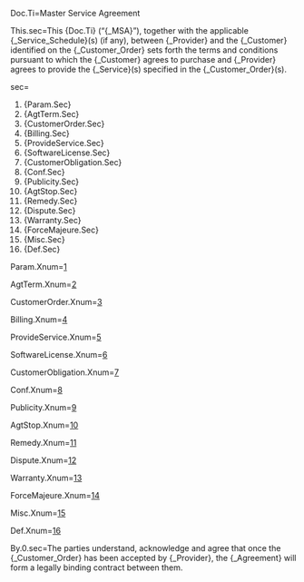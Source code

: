 Doc.Ti=Master Service Agreement

This.sec=This {Doc.Ti} (“{_MSA}”), together with the applicable {_Service_Schedule}(s) (if any), between {_Provider} and the {_Customer} identified on the  {_Customer_Order} sets forth the terms and conditions pursuant to which the {_Customer} agrees to purchase and {_Provider} agrees to provide the {_Service}(s) specified in the {_Customer_Order}(s).

sec=<ol class="sec-and"><li>{Param.Sec}<li>{AgtTerm.Sec}<li>{CustomerOrder.Sec}<li>{Billing.Sec}<li>{ProvideService.Sec}<li>{SoftwareLicense.Sec}<li>{CustomerObligation.Sec}<li>{Conf.Sec}<li>{Publicity.Sec}<li>{AgtStop.Sec}<li>{Remedy.Sec}<li>{Dispute.Sec}<li>{Warranty.Sec}<li>{ForceMajeure.Sec}<li>{Misc.Sec}<li>{Def.Sec}</ol>
  
Param.Xnum=<a href="#Param.Sec">1</a>

AgtTerm.Xnum=<a href="#AgtTerm.Sec">2</a>

CustomerOrder.Xnum=<a href="#CustomerOrder.Sec">3</a>

Billing.Xnum=<a href="#Billing.Sec">4</a>

ProvideService.Xnum=<a href="#ProvideService.Sec">5</a>

SoftwareLicense.Xnum=<a href="#SoftwareLicense.Sec">6</a>

CustomerObligation.Xnum=<a href="#CustomerObligation.Sec">7</a>

Conf.Xnum=<a href="#Conf.Sec">8</a>

Publicity.Xnum=<a href="#Publicity.Sec">9</a>

AgtStop.Xnum=<a href="#AgtStop.Sec">10</a>

Remedy.Xnum=<a href="#Remedy.Sec">11</a>

Dispute.Xnum=<a href="#Dispute.Sec">12</a>

Warranty.Xnum=<a href="#Warranty.Sec">13</a>

ForceMajeure.Xnum=<a href="#ForceMajeure.Sec">14</a>

Misc.Xnum=<a href="#Misc.Sec">15</a>

Def.Xnum=<a href="#Def.Sec">16</a>

By.0.sec=The parties understand, acknowledge and agree that once the {_Customer_Order} has been accepted by {_Provider}, the {_Agreement} will form a legally binding contract between them.
